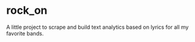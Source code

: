# rock_on
A little project to scrape and build text analytics based on lyrics for all my favorite bands.

